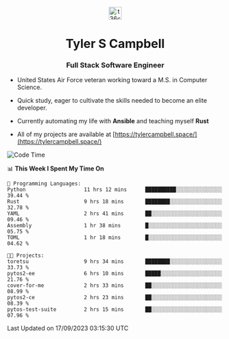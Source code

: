 <p align="center">
<a href="https://www.linkedin.com/in/t36campbell" target="blank"><img align="center" src="https://ik.imagekit.io/t36campbell/Portfolio/linkedin.png.original_m8bbGgPh6.png" alt="t36campbell" height="30" width="30" /></a>
</p>
<h1 align="center">Tyler S Campbell</h1>
<h3 align="center">Full Stack Software Engineer</h3>

* United States Air Force veteran working toward a M.S. in Computer Science.

* Quick study, eager to cultivate the skills needed to become an elite developer.

* Currently automating my life with **Ansible** and teaching myself **Rust**

* All of my projects are available at [https://tylercampbell.space/](https://tylercampbell.space/)

<!--START_SECTION:waka-->
![Code Time](http://img.shields.io/badge/Code%20Time-2%2C819%20hrs%2023%20mins-blue)

📊 **This Week I Spent My Time On** 

```text
💬 Programming Languages: 
Python                   11 hrs 12 mins      ██████████░░░░░░░░░░░░░░░   39.44 % 
Rust                     9 hrs 18 mins       ████████░░░░░░░░░░░░░░░░░   32.78 % 
YAML                     2 hrs 41 mins       ██░░░░░░░░░░░░░░░░░░░░░░░   09.46 % 
Assembly                 1 hr 38 mins        █░░░░░░░░░░░░░░░░░░░░░░░░   05.75 % 
TOML                     1 hr 18 mins        █░░░░░░░░░░░░░░░░░░░░░░░░   04.62 % 

🐱‍💻 Projects: 
toretsu                  9 hrs 34 mins       ████████░░░░░░░░░░░░░░░░░   33.73 % 
pytos2-ee                6 hrs 10 mins       █████░░░░░░░░░░░░░░░░░░░░   21.76 % 
cover-for-me             2 hrs 33 mins       ██░░░░░░░░░░░░░░░░░░░░░░░   08.99 % 
pytos2-ce                2 hrs 23 mins       ██░░░░░░░░░░░░░░░░░░░░░░░   08.39 % 
pytos-test-suite         2 hrs 15 mins       ██░░░░░░░░░░░░░░░░░░░░░░░   07.96 % 
```


 Last Updated on 17/09/2023 03:15:30 UTC
<!--END_SECTION:waka-->
